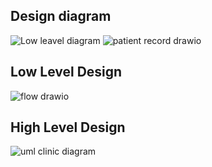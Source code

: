 
## Design diagram

![Low leavel diagram](https://user-images.githubusercontent.com/94224532/143271995-e00fd565-4a32-4067-92b0-50a216a6b8de.png)
![patient record drawio](https://user-images.githubusercontent.com/94224532/143270840-fa37d5ed-df87-4549-b912-c994677b8300.png)






## Low Level Design


![flow drawio](https://user-images.githubusercontent.com/94224532/143270929-0775634c-db62-41e4-ba69-b93caaa5531a.png)


## High Level Design


![uml clinic diagram](https://user-images.githubusercontent.com/94224532/143270605-792f5d2a-70b2-497c-a4ff-feff2d5b5fd1.png)



